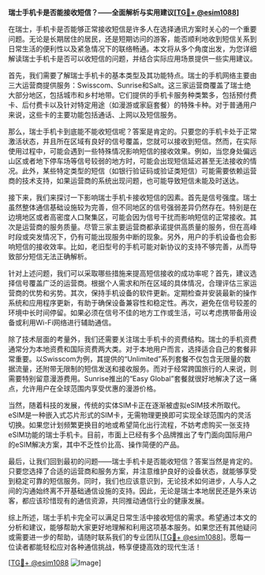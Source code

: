 **瑞士手机卡是否能接收短信？——全面解析与实用建议[[TG💪+ @esim1088](https://t.me/s/esim1088)]**

在瑞士，手机卡是否能够正常接收短信是许多人在选择通讯方案时关心的一个重要问题。无论是长期居住的居民，还是短期访问的游客，能否顺利地收到短信关系到日常生活的便利性以及紧急情况下的联络畅通。本文将从多个角度出发，为您详细解读瑞士手机卡是否可以收短信的问题，并结合实际应用场景提供一些实用建议。

首先，我们需要了解瑞士手机卡的基本类型及其功能特点。瑞士的手机网络主要由三大运营商提供服务：Swisscom、Sunrise和Salt。这三家运营商覆盖了瑞士绝大部分地区，包括城市和乡村地带。它们提供的手机卡服务种类繁多，包括预付费卡、后付费卡以及针对特定用途（如漫游或家庭套餐）的特殊卡种。对于普通用户来说，这些卡的主要功能包括通话、上网以及短信服务。

那么，瑞士手机卡到底能不能收短信呢？答案是肯定的。只要您的手机卡处于正常激活状态，并且所在区域有良好的信号覆盖，您就可以接收到短信。然而，在实际使用过程中，可能会遇到一些特殊情况影响短信的接收效果。例如，当您身处偏远山区或者地下停车场等信号较弱的地方时，可能会出现短信延迟甚至无法接收的情况。此外，某些特定类型的短信（如银行验证码或验证类短信）可能需要依赖运营商的技术支持，如果运营商的系统出现问题，也可能导致短信未能及时送达。

接下来，我们来探讨一下影响瑞士手机卡接收短信的因素。首先是信号强度。瑞士虽然整体通信基础设施较为完善，但不同地区的信号强弱差异仍然存在。特别是在边境地区或者高密度人口聚集区，可能会因为信号干扰而影响短信的正常接收。其次是运营商的服务质量。尽管三家主要运营商都承诺提供高质量的服务，但在高峰时段或突发情况下，仍有可能出现服务中断的现象。另外，用户的手机设备也会影响短信的接收效率。比如，老旧型号的手机可能对新协议的支持不够完善，从而导致部分短信无法正确解析。

针对上述问题，我们可以采取哪些措施来提高短信接收的成功率呢？首先，建议选择信号覆盖广泛的运营商。根据个人需求和所在区域的具体情况，合理评估三家运营商的优势和劣势。其次，保持手机设备的软件更新。定期检查并安装最新的操作系统和应用程序更新，有助于确保设备兼容性和稳定性。再次，避免在信号较差的环境中长时间停留。如果必须在信号不佳的地方工作或生活，可以考虑携带备用设备或利用Wi-Fi网络进行辅助通信。

除了技术层面的考量外，我们还需要关注瑞士手机卡的资费结构。瑞士的手机资费通常分为本地资费和国际资费两大类。对于本地用户而言，选择适合自己的套餐非常重要。以Swisscom为例，其提供的“Unlimited”系列套餐不仅包含无限量的数据流量，还附带无限制的短信发送和接收服务。而对于经常跨国旅行的人来说，则需要特别留意漫游费用。Sunrise推出的“Easy Global”套餐就很好地解决了这一痛点，允许用户在全球范围内享受优惠的漫游价格。

当然，随着科技的发展，传统的实体SIM卡正在逐渐被虚拟eSIM技术所取代。eSIM是一种嵌入式芯片形式的SIM卡，无需物理更换即可实现全球范围内的灵活切换。如果您计划频繁更换目的地或希望简化出行流程，不妨考虑购买一张支持eSIM功能的瑞士手机卡。目前，市面上已经有多个品牌推出了专门面向国际用户的eSIM解决方案，其中不乏性价比高、操作简便的产品。

最后，让我们回到最初的问题——瑞士手机卡是否能收短信？答案当然是肯定的。只要您选择了合适的运营商和服务方案，并注意维护良好的设备状态，就能够享受到稳定可靠的短信服务。同时，我们也应该意识到，无论技术如何进步，人与人之间的沟通始终离不开基础通信设施的支持。因此，无论是瑞士本地居民还是外来访客，都应该珍惜现有的通信资源，共同推动通信行业的健康发展。

综上所述，瑞士手机卡完全可以满足日常生活中接收短信的需求。希望通过本文的分析和建议，能够帮助大家更好地理解和利用这项基本服务。如果您还有其他疑问或需要进一步的帮助，请随时联系我们的专业团队[[TG💪+ @esim1088](https://t.me/s/esim1088)]。愿每一位读者都能轻松应对各种通信挑战，畅享便捷高效的现代生活！

[[TG💪+ @esim1088](https://t.me/s/esim1088) ![Image](https://i.postimg.cc/4NQfJmqS/Snipaste-2025-05-13-00-14-12.png)]